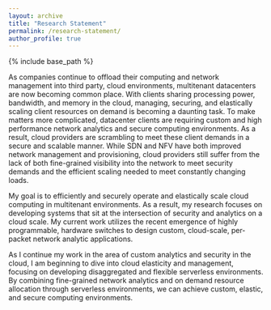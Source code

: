 ```yaml
---
layout: archive
title: "Research Statement"
permalink: /research-statement/
author_profile: true
---
```


{% include base_path %}


As companies continue to offload their computing and network management into third party, cloud environments, multitenant datacenters are now becoming common place.  With clients sharing processing power, bandwidth, and memory in the cloud, managing, securing, and elastically scaling client resources on demand is becoming a daunting task.  To make matters more complicated, datacenter clients are requiring custom and high performance network analytics and secure computing environments.  As a result, cloud providers are scrambling to meet these client demands in a secure and scalable manner.  While SDN and NFV have both improved network management and provisioning, cloud providers still suffer from the lack of both fine-grained visibility into the network to meet security demands and the efficient scaling needed to meet constantly changing loads.  

My goal is to efficiently and securely operate and elastically scale cloud computing in multitenant environments.  As a result, my research focuses on developing systems that sit at the intersection of security and analytics on a cloud scale.  My current work utilizes the recent emergence of highly programmable, hardware switches to design custom, cloud-scale, per-packet network analytic applications. 

As I continue my work in the area of custom analytics and security in the cloud, I am beginning to dive into cloud elasticity and management, focusing on developing disaggregated and flexible serverless environments.  By combining fine-grained network analytics and on demand resource allocation through serverless environments, we can achieve custom, elastic, and secure computing environments.

  
